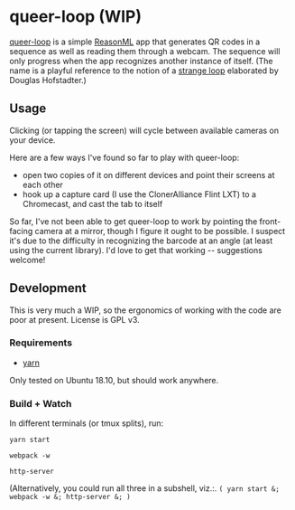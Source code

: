 # queer-loop (WIP)

[queer-loop](https://qqq.lu) is a simple [ReasonML](https://reasonml.github.io/)
app that generates QR codes in a sequence as well as reading them through a
webcam. The sequence will only progress when the app recognizes another instance
of itself. (The name is a playful reference to the notion of a [strange
loop](https://en.wikipedia.org/wiki/Strange_loop) elaborated by Douglas
Hofstadter.)

## Usage

Clicking (or tapping the screen) will cycle between available cameras on your
device.

Here are a few ways I've found so far to play with queer-loop:

- open two copies of it on different devices and point their screens at each other
- hook up a capture card (I use the ClonerAlliance Flint LXT) to a Chromecast,
  and cast the tab to itself

So far, I've not been able to get queer-loop to work by pointing the
front-facing camera at a mirror, though I figure it ought to be possible. I
suspect it's due to the difficulty in recognizing the barcode at an angle (at
least using the current library). I'd love to get that working -- suggestions
welcome!

## Development

This is very much a WIP, so the ergonomics of working with the code are poor at
present. License is GPL v3.

### Requirements

- [yarn](https://yarnpkg.com/)

Only tested on Ubuntu 18.10, but should work anywhere.


### Build + Watch

In different terminals (or tmux splits), run:

```
yarn start
```

```
webpack -w
```


```
http-server
```

(Alternatively, you could run all three in a subshell, viz.:. `( yarn start &; webpack -w &; http-server &; )`
